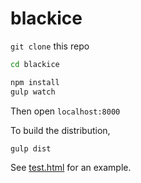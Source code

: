 # blackice

`git clone` this repo

```sh
cd blackice

npm install
gulp watch
```

Then open `localhost:8000`


To build the distribution,

```sh
gulp dist
```

See [test.html](test.html) for an example.